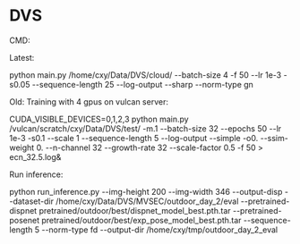 # DVS

CMD:

Latest:  

python main.py /home/cxy/Data/DVS/cloud/ --batch-size 4 -f 50 --lr 1e-3  -s0.05 --sequence-length 25 --log-output --sharp  --norm-type gn


Old:
Training with 4 gpus on vulcan server:

CUDA_VISIBLE_DEVICES=0,1,2,3 python main.py /vulcan/scratch/cxy/Data/DVS/test/ -m.1 --batch-size 32 --epochs 50 --lr 1e-3 -s0.1 --scale 1 --sequence-length 5 --log-output --simple -o0. --ssim-weight 0. --n-channel 32 --growth-rate 32 --scale-factor 0.5 -f 50  > ecn_32.5.log&

Run inference:

python run_inference.py --img-height 200 --img-width 346 --output-disp --dataset-dir /home/cxy/Data/DVS/MVSEC/outdoor_day_2/eval --pretrained-dispnet pretrained/outdoor/best/dispnet_model_best.pth.tar --pretrained-posenet pretrained/outdoor/best/exp_pose_model_best.pth.tar  --sequence-length 5 --norm-type fd --output-dir /home/cxy/tmp/outdoor_day_2_eval
